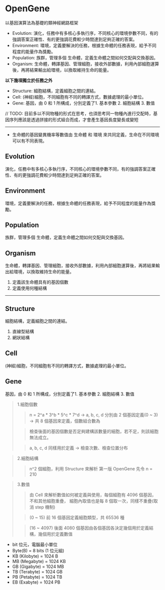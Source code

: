 # OpenGene

以基因演算法為基礎的類神經網路框架

* Evolution: 演化，任務中有多核心多執行序，不同核心的環境參數不同，有的強調答案正確性、有的更強調花費較少時間達到足夠正確的答案。
* Environment: 環境，定義要解決的任務，根據生命體的任務表現，給予不同程度的能量作為獎勵。
* Population: 族群，管理多個 生命體，定義生命體之間如何交配與交換基因。
* Organism: 生命體，轉譯基因、管理細胞，接收外部數據，利用內部細胞運算後，再將結果輸出給環境，以換取維持生命的能量。

**以下幾項獨立於任務之外**

* Structure: 細胞結構，定義細胞之間的連結。
* Cell: (神經)細胞，不同細胞有不同的轉譯方式，數據處理的最小單位。
* Gene: 基因，由 0 和 1 所構成，分別定義了1. 基本參數 2. 細胞結構 3. 數值

// TODO: 目前多以不同物種的形式在思考，也須思考同一物種內進行交配時，基因序列應該是透過拼接的形式組合而成，才會產生基因長度變長或變短

---

* 生命體的基因變異機率等數值由 生命體 和 環境 來共同定義，生命在不同環境可以有不同表現。

## Evolution

演化，任務中有多核心多執行序，不同核心的環境參數不同，有的強調答案正確性、有的更強調花費較少時間達到足夠正確的答案。

## Environment

環境，定義要解決的任務，根據生命體的任務表現，給予不同程度的能量作為獎勵。

## Population

族群，管理多個 生命體，定義生命體之間如何交配與交換基因。

## Organism

生命體，轉譯基因、管理細胞，接收外部數據，利用內部細胞運算後，再將結果輸出給環境，以換取維持生命的能量。

1. 定義該生命體具有的基因個數
2. 定義使用何種結構

---

## Structure

細胞結構，定義細胞之間的連結。

1. 直線型結構
2. 網狀結構

## Cell

(神經)細胞，不同細胞有不同的轉譯方式，數據處理的最小單位。

## Gene

基因，由 0 和 1 所構成，分別定義了1. 基本參數 2. 細胞結構 3. 數值

> 1.細胞個數 
>> n = 2^a * 3^b * 5^c * 7^d -> a, b, c, d 分別由 2 個基因定義(0 ~ 3) -> 共 8 個基因來定義，個數組合數為
>
>> 檢查後面的基因個數是否足夠建構該數量的細胞，若不足，則該細胞無法成立。 
>
>> a, b, c, d 同樣用於定義 -> 檢查次數、檢查位置分布

> 2.細胞結構 
>> n^2 個細胞，利用 Structure 來解析
>> 第一版 OpenGene 先令 n = 210

> 3.數值
>> 由 Cell 來解析數值如何被定義與使用，每個細胞有 4096 個基因，不和其他細胞重疊，
>> 細胞內取值也是每 8 個取一次，同樣不重疊(取消 step 機制)
>
>> (0 ~ 15) 前 16 個基因定義細胞類型，共 65536 種
>
>> (16 ~ 4097) 後面 4080 個基因由各個基因各決定幾個用於定義結構，幾個用於定義數值


* bit 位元，電腦最小單位
* Byte(B)               = 8 bits (1 位元組)
* KB (Kilobyte)         = 1024 B
* MB (Megabyte)         = 1024 KB    
* GB (Gigabyte)         = 1024 MB 
* TB (Terabyte)         = 1024 GB
* PB (Petabyte)         = 1024 TB
* EB (Exabyte)          = 1024 PB

